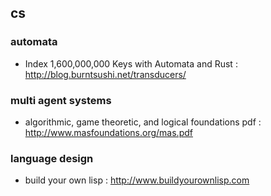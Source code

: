 ## cs

### automata
- Index 1,600,000,000 Keys with Automata and Rust : http://blog.burntsushi.net/transducers/

### multi agent systems
- algorithmic, game theoretic, and logical foundations pdf : http://www.masfoundations.org/mas.pdf

### language design
- build your own lisp : http://www.buildyourownlisp.com 
